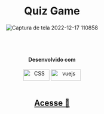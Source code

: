 <div align="center">
<h1>Quiz Game</h1>

![Captura de tela 2022-12-17 110858](https://user-images.githubusercontent.com/100080203/208246002-0c3faf79-6332-469c-b8f6-fb4f4c18cfe6.png)

<div style="display: inline_block; " ><br><br>
<h4>
  Desenvolvido com
</h4>
  <img align="center" alt="CSS" height="30" width="70" src="https://img.shields.io/badge/Vue_js-35495E?&style=for-the-badge&logo=vue.js&logoColor=41B883">
  <img align="center" alt="vuejs" height="30" width="80" src="https://img.shields.io/badge/Axios-7C4791?style=for-the-badge&logo=vue.js&logoColor=ffffff" />
</div><br>

## <a href="https://quiz-game-gamma-ashy.vercel.app/">Acesse 🔗</a>
</div>
</div>
